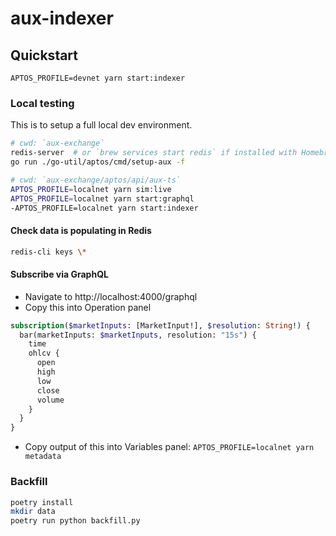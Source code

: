 # aux-indexer

## Quickstart

`APTOS_PROFILE=devnet yarn start:indexer`

### Local testing

This is to setup a full local dev environment.

```sh
# cwd: `aux-exchange`
redis-server  # or `brew services start redis` if installed with Homebrew
go run ./go-util/aptos/cmd/setup-aux -f

# cwd: `aux-exchange/aptos/api/aux-ts`
APTOS_PROFILE=localnet yarn sim:live
APTOS_PROFILE=localnet yarn start:graphql
-APTOS_PROFILE=localnet yarn start:indexer
```

#### Check data is populating in Redis

```sh
redis-cli keys \*
```

#### Subscribe via GraphQL
- Navigate to http://localhost:4000/graphql
- Copy this into Operation panel

```graphql
subscription($marketInputs: [MarketInput!], $resolution: String!) {
  bar(marketInputs: $marketInputs, resolution: "15s") {
    time
    ohlcv {
      open
      high
      low
      close
      volume
    }
  }
}
```

- Copy output of this into Variables panel: `APTOS_PROFILE=localnet yarn metadata`

### Backfill

```sh
poetry install
mkdir data
poetry run python backfill.py
```
